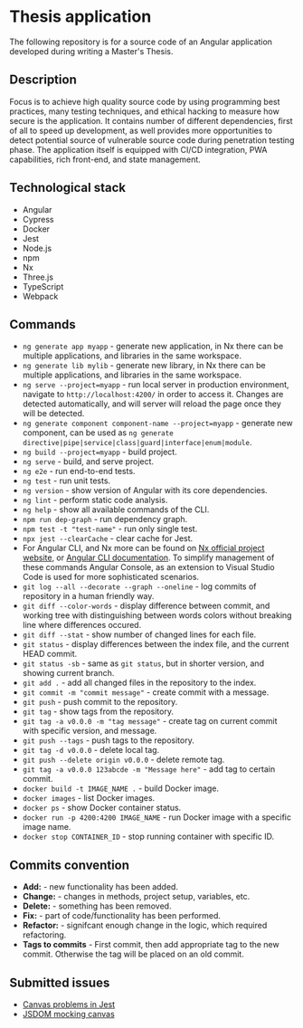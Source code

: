 # Thesis application

The following repository is for a source code of an Angular application developed during writing a Master's Thesis.

## Description

Focus is to achieve high quality source code by using programming best practices, many testing techniques, and ethical hacking to measure how secure is the application. It contains number of different dependencies, first of all to speed up development, as well provides more opportunities to detect potential source of vulnerable source code during penetration testing phase. The application itself is equipped with CI/CD integration, PWA capabilities, rich front-end,  and state management.

## Technological stack

+ Angular
+ Cypress
+ Docker
+ Jest
+ Node.js
+ npm
+ Nx
+ Three.js
+ TypeScript
+ Webpack
<!--
TODO: Add this if brief would be build
+ NgRx/RxJS
-->

## Commands

+ `ng generate app myapp` - generate new application, in Nx there can be multiple applications, and libraries in the same workspace.
+ `ng generate lib mylib` - generate new library, in Nx there can be multiple applications, and libraries in the same workspace.
+ `ng serve --project=myapp` - run local server in production environment, navigate to `http://localhost:4200/` in order to access it. Changes are detected automatically, and will server will reload the page once they will be detected.
+ `ng generate component component-name --project=myapp` - generate new component, can be used as `ng generate directive|pipe|service|class|guard|interface|enum|module`.
+ `ng build --project=myapp` - build project.
+ `ng serve` - build, and serve project.
+ `ng e2e` - run end-to-end tests.
+ `ng test` - run unit tests.
+ `ng version` - show version of Angular with its core dependencies.
+ `ng lint` - perform static code analysis.
+ `ng help` - show all available commands of the CLI.
+ `npm run dep-graph` - run dependency graph.
+ `npm test -t "test-name"` - run only single test.
+ `npx jest --clearCache` - clear cache for Jest.
+ For Angular CLI, and Nx more can be found on [Nx official project website](https://nrwl.io/nx/guide-nx-workspace), or [Angular CLI documentation](https://angular.io/cli). To simplify management of these commands Angular Console, as an extension to Visual Studio Code is used for more sophisticated scenarios.
+ `git log --all --decorate --graph --oneline` - log commits of repository in a human friendly way.
+ `git diff --color-words` - display difference between commit, and working tree with distinguishing between words colors without breaking line where differences occured.
+ `git diff --stat` - show number of changed lines for each file.
+ `git status` - display differences between the index file, and the current HEAD commit.
+ `git status -sb` - same as `git status`, but in shorter version, and showing current branch.
+ `git add .` - add all changed files in the repository to the index.
+ `git commit -m "commit message"` - create commit with a message.
+ `git push` - push commit to the repository.
+ `git tag` - show tags from the repository.
+ `git tag -a v0.0.0 -m "tag message"` - create tag on current commit with specific version, and message.
+ `git push --tags` - push tags to the repository.
+ `git tag -d v0.0.0` - delete local tag.
+ `git push --delete origin v0.0.0` - delete remote tag.
+ `git tag -a v0.0.0 123abcde -m "Message here"` - add tag to certain commit.
+ `docker build -t IMAGE_NAME .` - build Docker image.
+ `docker images` - list Docker images.
+ `docker ps` - show Docker container status.
+ `docker run -p 4200:4200 IMAGE_NAME` - run Docker image with a specific image name.
+ `docker stop CONTAINER_ID` - stop running container with specific ID.


## Commits convention

+ **Add:** - new functionality has been added.
+ **Change:** - changes in methods, project setup, variables, etc.
+ **Delete:** - something has been removed.
+ **Fix:** - part of code/functionality has been performed.
+ **Refactor:** - signifcant enough change in the logic, which required refactoring.
+ **Tags to commits** - First commit, then add appropriate tag to the new commit. Otherwise the tag will be placed on an old commit.

## Submitted issues

+ [Canvas problems in Jest](https://github.com/hustcc/jest-canvas-mock/issues/2#issuecomment-468600415)
+ [JSDOM mocking canvas](https://github.com/jsdom/jsdom/issues/1782#issuecomment-468602403)

